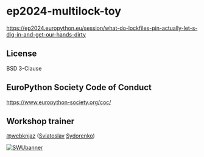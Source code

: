# ep2024-multilock-toy

https://ep2024.europython.eu/session/what-do-lockfiles-pin-actually-let-s-dig-in-and-get-our-hands-dirty

## License

BSD 3-Clause

## EuroPython Society Code of Conduct

https://www.europython-society.org/coc/

## Workshop trainer

[@webknjaz] ([Sviatoslav][@webknjaz's Bluesky] [Sydorenko][@webknjaz's Mastodon])

[![SWUbanner]][SWUdocs]

[@webknjaz]: https://github.com/sponsors/webknjaz
[@webknjaz's Bluesky]: https://bsky.app/profile/webknjaz.me
[@webknjaz's Mastodon]: https://mastodon.social/@webknjaz
[SWUbanner]:
https://raw.githubusercontent.com/vshymanskyy/StandWithUkraine/main/banner-direct.svg
[SWUdocs]:
https://github.com/vshymanskyy/StandWithUkraine/blob/main/docs/README.md
